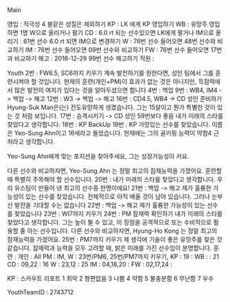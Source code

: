 Main

영입	: 적극성 4 불같은 성질은 제외하기
KP	: LK 에게 KP 영입하기
WB	: 유망주 영입하면 1명 W으로 올리거나 팔기
CD	: 6.0 rt 되는 선수있으면 LK에게 팔거나 IM으로 올리기
	: 61번 선수 6.0 rt 되면 IM으로 변경하기
W	: 76번 선수 들어오면 48번 선수와 비교하기
IM      : 76번 선수 들어오면 09번 선수와 비교하기
FW	: 76번 선수 들어오면 17번과 비교하기
해고  : 2018-12-29 99번 선수 해고하기 
직원  : 

Youth
2번 : FW6.5, SC6까지 키우기
   계속 발전하기를 원한다면, 성인 팀에서 그를 훈련시켜야 할 것입니다.
   현재의 훈련(개인+PM)이 효과가 없는 것은 아니지만, 
   득점력에서 많은 발전의 여지가 있다는 것을 알아두셨으면 합니다
4번 : 백업
9번 : WB4, IM4 -> 백업 -> 해고
12번 : W3 -> 백업 -> 해고
16번 : CD4.5, WB4 -> CD 성인 준비하기
   Hyung-Suk Man은(는) 전도유망하게 생겼습니다. 
   그는 15살이고 뭔가 특별한 것이 있는 것 처럼 보입니다.
17번 : 승격시키기 -> CD 성인 59번보다 좋음
   내가 미래의 스타를 찾았다고 생각합니다. 
18번 : KP BackUp
19번 : KP 
   가망있는 선수를 찾았습니다. 
   이름은 Yeo-Sung Ahn이고 16세라고 들었습니다.
   현재에는 그의 골키핑 능력이 약함4 근처라고 생각합니다. 

   Yeo-Sung Ahn에게 맞는 포지션을 찾아주세요, 그는 성장가능성이 커요.

   다른 선수와 비교하자면, Yeo-Sung Ahn 는 정말 최고의 잠재능력을 가졌어요.
   훈련할 때 특별히 주목해야 할 선수입니다.
20번 : 
   내가 미래의 스타를 찾았다고 생각합니다.
   우리 유스팀이 만들어 낸 최고의 선수중 한명이에요!
21번 : 백업 -> 해고
   제가 훌륭한 가능성이 있는 선수를 찾았습니다.
   전체적으로 아직 배울 것이 남아 있습니다. 그러나 눈부신 발전을 기대할 수는 없습니다
22번 : 백업 -> 해고
   제가 훌륭한 가능성이 있는 선수를 찾았습니다
23번 : WI7까지 키우기
24번 : PM 잠재력 확인하기
   내가 미래의 스타를 찾았다고 생각합니다.
   그는 높이 뛸 수 있고, 이 장점을 공격적으로 또는 수비적으로 활용할 줄 아는 선수입니다.
   다른 선수와 비교하자면, Hyung-Ho Kong 는 정말 최고의 잠재능력을 가졌어요.
25번 : PM7까지 키우기
   제 생각에 기술이 좋은 유망주를 찾은 것 같습니다.
   잠재력과 능력을 모두 고려할 때, 밝은 미래를 가진 선수임이 분명합니다.
훈련 :
   개인   : All
   PM     : IM, W    : 23번/PM6, 25번/PM7까지 키우기,
   KP     : 19       :
   WB     :          : 21
   CD     : 09,22    : 16
   W      : 23,12    : 25
   IM     : 04,18,20 : 
   FW     : 02,17,24 : 

KP : 스카우트 리포트
1 최악
2 형편없음
3 나쁨
4 약함
5 불충분함
6 무난함
7 우수

YouthTeamID : 2743712
